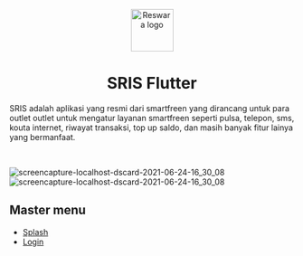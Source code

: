 <p align="center">
  <a href="http://indradwiyulianto.rf.gd">
    <img src="https://user-images.githubusercontent.com/50236115/122636493-bcf9bf80-d113-11eb-9823-51740afe4990.png" alt="Reswara logo" width="75" height="75">
  </a>
</p>

<h1 align="center">SRIS Flutter</h1>

<p>
 SRIS adalah aplikasi yang resmi dari smartfreen yang dirancang untuk para outlet outlet untuk mengatur layanan smartfreen seperti pulsa, telepon, sms, kouta internet, riwayat transaksi, top up saldo, dan masih banyak fitur lainya yang bermanfaat.
</p>
<br>

![screencapture-localhost-dscard-2021-06-24-16_30_08](https://user-images.githubusercontent.com/50236115/123248970-b653b980-d512-11eb-96a0-5892fdf51ba2.png)
<br>
![screencapture-localhost-dscard-2021-06-24-16_30_08](https://user-images.githubusercontent.com/50236115/123248969-b5228c80-d512-11eb-81f8-53d54e318c16.png)

## Master menu

- [Splash](#splash)
- [Login](#login)

